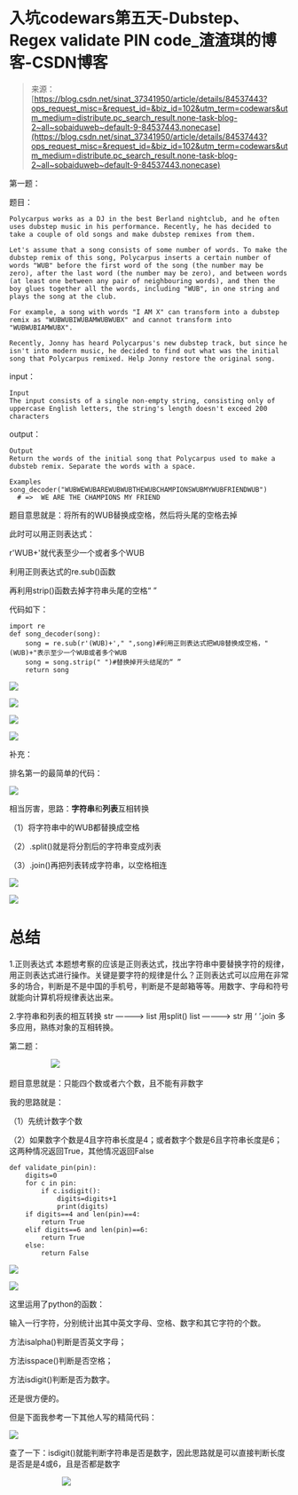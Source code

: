 <!--yml
category: codewars
date: 2022-08-13 11:43:58
-->

# 入坑codewars第五天-Dubstep、Regex validate PIN code_渣渣琪的博客-CSDN博客

> 来源：[https://blog.csdn.net/sinat_37341950/article/details/84537443?ops_request_misc=&request_id=&biz_id=102&utm_term=codewars&utm_medium=distribute.pc_search_result.none-task-blog-2~all~sobaiduweb~default-9-84537443.nonecase](https://blog.csdn.net/sinat_37341950/article/details/84537443?ops_request_misc=&request_id=&biz_id=102&utm_term=codewars&utm_medium=distribute.pc_search_result.none-task-blog-2~all~sobaiduweb~default-9-84537443.nonecase)

第一题：

题目：

```
Polycarpus works as a DJ in the best Berland nightclub, and he often uses dubstep music in his performance. Recently, he has decided to take a couple of old songs and make dubstep remixes from them.

Let's assume that a song consists of some number of words. To make the dubstep remix of this song, Polycarpus inserts a certain number of words "WUB" before the first word of the song (the number may be zero), after the last word (the number may be zero), and between words (at least one between any pair of neighbouring words), and then the boy glues together all the words, including "WUB", in one string and plays the song at the club.

For example, a song with words "I AM X" can transform into a dubstep remix as "WUBWUBIWUBAMWUBWUBX" and cannot transform into "WUBWUBIAMWUBX".

Recently, Jonny has heard Polycarpus's new dubstep track, but since he isn't into modern music, he decided to find out what was the initial song that Polycarpus remixed. Help Jonny restore the original song.
```

input：

```
Input
The input consists of a single non-empty string, consisting only of uppercase English letters, the string's length doesn't exceed 200 characters
```

output：

```
Output
Return the words of the initial song that Polycarpus used to make a dubsteb remix. Separate the words with a space.
```

```
Examples
song_decoder("WUBWEWUBAREWUBWUBTHEWUBCHAMPIONSWUBMYWUBFRIENDWUB")
  # =>  WE ARE THE CHAMPIONS MY FRIEND
```

题目意思就是：将所有的WUB替换成空格，然后将头尾的空格去掉

此时可以用正则表达式：

r'WUB+'就代表至少一个或者多个WUB

利用正则表达式的re.sub()函数

再利用strip()函数去掉字符串头尾的空格“ ”

代码如下：

```
import re
def song_decoder(song):
    song = re.sub(r'(WUB)+'," ",song)#利用正则表达式把WUB替换成空格，"(WUB)+"表示至少一个WUB或者多个WUB
    song = song.strip(" ")#替换掉开头结尾的“ ”
    return song
```

![](img/dea33af9768ba2efc958baf9d85be94d.png)

![](img/ce11f0fd86de400c0c7b4b28c9db54e2.png)

![](img/7eae0928fae38eba0c7aec3049678daa.png)

![](img/cd025975a6acbe9bbe7bf10424df32b4.png)

补充：

排名第一的最简单的代码：

![](img/f5ae26c73b7f0749264c74c7bf03c392.png)

相当厉害，思路：**字符串**和**列表**互相转换

（1）将字符串中的WUB都替换成空格

（2）.split()就是将分割后的字符串变成列表

（3）.join()再把列表转成字符串，以空格相连

![](img/2d9a2710ebae77ba26d3c2eb9a2d6a8d.png)

![](img/16fb4ffa5bc32ae25157d49b0f12dd8c.png)

# 总结

1.正则表达式
本题想考察的应该是正则表达式，找出字符串中要替换字符的规律，用正则表达式进行操作。关键是要字符的规律是什么？正则表达式可以应用在非常多的场合，判断是不是中国的手机号，判断是不是邮箱等等。用数字、字母和符号就能向计算机将规律表达出来。

2.字符串和列表的相互转换
str ————> list 用split()
list ————> str 用 ‘ ’.join
多多应用，熟练对象的互相转换。

第二题：

                   ![](img/bb553a83817356a72aece7d9468eb1c9.png)

题目意思就是：只能四个数或者六个数，且不能有非数字

我的思路就是：

（1）先统计数字个数

（2）如果数字个数是4且字符串长度是4；或者数字个数是6且字符串长度是6；这两种情况返回True，其他情况返回False

```
def validate_pin(pin):
    digits=0
    for c in pin:
        if c.isdigit():
            digits=digits+1
            print(digits)
    if digits==4 and len(pin)==4:
        return True
    elif digits==6 and len(pin)==6:
        return True
    else:
        return False
```

![](img/2576d2b56d4439c7d864ffe5e81ea0ae.png)

![](img/5574a2153e1b8097956fb48e9b4ddf85.png)

这里运用了python的函数：

输入一行字符，分别统计出其中英文字母、空格、数字和其它字符的个数。

方法isalpha()判断是否英文字母；

方法isspace()判断是否空格；

方法isdigit()判断是否为数字。

还是很方便的。

但是下面我参考一下其他人写的精简代码：

![](img/c837603e6ed89efa175527e057802ef7.png)

查了一下：isdigit()就能判断字符串是否是数字，因此思路就是可以直接判断长度是否是是4或6，且是否都是数字

                        ![](img/a10085665d81480b54f11f97a1434286.png)